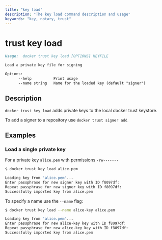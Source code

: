 ```yaml
---
title: "key load"
description: "The key load command description and usage"
keywords: "key, notary, trust"
---
```


# trust key load

```markdown
Usage:	docker trust key load [OPTIONS] KEYFILE

Load a private key file for signing

Options:
      --help          Print usage
      --name string   Name for the loaded key (default "signer")
```

## Description

`docker trust key load` adds private keys to the local docker trust keystore.

To add a signer to a repository use `docker trust signer add`.

## Examples

### Load a single private key

For a private key `alice.pem` with permissions `-rw-------`

```bash
$ docker trust key load alice.pem

Loading key from "alice.pem"...
Enter passphrase for new signer key with ID f8097df:
Repeat passphrase for new signer key with ID f8097df:
Successfully imported key from alice.pem
```

To specify a name use the `--name` flag:

```bash
$ docker trust key load --name alice-key alice.pem

Loading key from "alice.pem"...
Enter passphrase for new alice-key key with ID f8097df:
Repeat passphrase for new alice-key key with ID f8097df:
Successfully imported key from alice.pem
```
